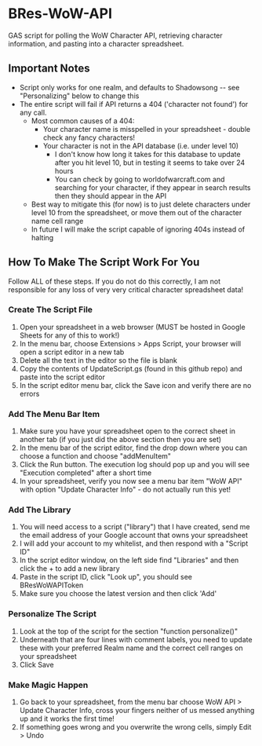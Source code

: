 # BRes-WoW-API
GAS script for polling the WoW Character API, retrieving character information, and pasting into a character spreadsheet.

## Important Notes
- Script only works for one realm, and defaults to Shadowsong -- see "Personalizing" below to change this
- The entire script will fail if API returns a 404 ('character not found') for any call.
	- Most common causes of a 404:
		- Your character name is misspelled in your spreadsheet - double check any fancy characters!
		- Your character is not in the API database (i.e. under level 10)
			- I don't know how long it takes for this database to update after you hit level 10, but in testing it seems to take over 24 hours
			- You can check by going to worldofwarcraft.com and searching for your character, if they appear in search results then they should appear in the API
	- Best way to mitigate this (for now) is to just delete characters under level 10 from the spreadsheet, or move them out of the character name cell range
	- In future I will make the script capable of ignoring 404s instead of halting

## How To Make The Script Work For You
Follow ALL of these steps.  If you do not do this correctly, I am not responsible for any loss of very very critical character spreadsheet data!
### Create The Script File
1. Open your spreadsheet in a web browser  (MUST be hosted in Google Sheets for any of this to work!)
2. In the menu bar, choose Extensions > Apps Script, your browser will open a script editor in a new tab
3. Delete all the text in the editor so the file is blank
4. Copy the contents of UpdateScript.gs (found in this github repo) and paste into the script editor
5. In the script editor menu bar, click the Save icon and verify there are no errors
### Add The Menu Bar Item
1. Make sure you have your spreadsheet open to the correct sheet in another tab (if you just did the above section then you are set)
2. In the menu bar of the script editor, find the drop down where you can choose a function and choose "addMenuItem"
3. Click the Run button. The execution log should pop up and you will see "Execution completed" after a short time
4. In your spreadsheet, verify you now see a menu bar item "WoW API" with option "Update Character Info" - do not actually run this yet!
### Add The Library
1. You will need access to a script ("library") that I have created, send me the email address of your Google account that owns your spreadsheet
2. I will add your account to my whitelist, and then respond with a "Script ID"
3. In the script editor window, on the left side find "Libraries" and then click the + to add a new library
4. Paste in the script ID, click "Look up", you should see BResWoWAPIToken
5. Make sure you choose the latest version and then click 'Add'
### Personalize The Script
1. Look at the top of the script for the section "function personalize()"
2. Underneath that are four lines with comment labels, you need to update these with your preferred Realm name and the correct cell ranges on your spreadsheet
3. Click Save
### Make Magic Happen
1. Go back to your spreadsheet, from the menu bar choose WoW API > Update Character Info, cross your fingers neither of us messed anything up and it works the first time!
2. If something goes wrong and you overwrite the wrong cells, simply Edit > Undo
